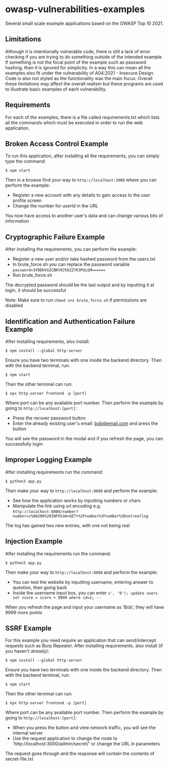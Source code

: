 # owasp-vulnerabilities-examples
Several small scale example applications based on the OWASP Top 10 2021.

## Limitations
Although it is intentionally vulnerable code, there is still a lack of error checking if you are trying to do something outside of the intended example. If something is not the focal point of the example such as password hashing, then it is ignored for simplicity. In a way this can mean all the examples also fit under the vulnerability of A04:2021 - Insecure Design. Code is also not styled as the functionality was the main focus. Overall these limitations may affect the overall realism but these programs are used to illustrate basic examples of each vulnerability.

## Requirements
For each of the examples, there is a file called requirements.txt which lists all the commands which must be executed in order to run the web application.

## Broken Access Control Example
To run this application, after installing all the requirements, you can simply type the command:
```
$ npm start
```
Then in a browse find your way to `http://localhost:3000` where you can perform the example:
- Register a new account with any details to gain access to the user profile screen
- Change the number for userId in the URL

You now have access to another user's data and can change various bits of information

## Cryptographic Failure Example
After installing the requirements, you can perform the example:
- Register a new user and/or take hashed password from the users.txt
- In brute_force.sh you can replace the password variable `password=3YBEKVGZCBKYOJ56ZZ7K3PULGM======`
- Run brute_force.sh

The decrypted password should be the last output and by inputting it at login, it should be successful

Note: Make sure to run `chmod u+x brute_force.sh` if permissions are disabled

## Identification and Authentication Failure Example
After installing requirements, also install:
```
$ npm install --global http-server
```
Ensure you have two terminals with one inside the backend directory. Then with the backend terminal, run:
```
$ npm start
```
Then the other terminal can run:
```
$ npx http-server frontend -p [port]
```
Where port can be any available port number. Then perform the example by going to `http://localhost:[port]`:
- Press the recover password button
- Enter the already existing user's email: bob@email.com and press the button

You will see the password in the modal and if you refresh the page, you can successfully login

## Improper Logging Example
After installing requirements run the command:
```
$ python3 app.py
```
Then make your way to `http://localhost:8080` and perform the example:
- See how the application works by inputting numbers or chars
- Manipulate the link using url encoding e.g. `http://localhost:8080/number?number=c%0A200%20INFO%3A+GET+%2Fnumber%3Fnumber%3Dnotreallog`

The log has gained two new entries, with one not being real

## Injection Example
After installing the requirements run the command:
```
$ python3 app.py
```
Then make your way to `http://localhost:8080` and perform the example:
- You can test the website by inputting username, entering answer to question, then going back
- Inside the username input box, you can enter `x', '0'); update users set score = score + 9999 where id=1; --`

When you refresh the page and input your username as 'Bob', they will have 9999 more points

## SSRF Example
For this example you need require an application that can send/intercept requests such as Burp Repeater.
After installing requirements, also install (if you haven't already):
```
$ npm install --global http-server
```
Ensure you have two terminals with one inside the backend directory. Then with the backend terminal, run:
```
$ npm start
```
Then the other terminal can run:
```
$ npx http-server frontend -p [port]
```
Where port can be any available port number. Then perform the example by going to `http://localhost:[port]`:
- When you press the button and view network traffic, you will see the internal server
- Use the request application to change the route to 'http://localhost:3000/admin/secret/' or change the URL in parameters

The request goes through and the response will contain the contents of secret-file.txt

